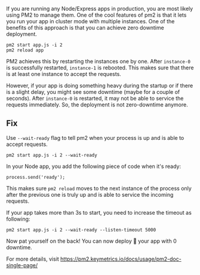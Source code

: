 If you are running any Node/Express apps in production, you are most likely using PM2 to manage them. One of the cool features of pm2 is that it lets you run your app in cluster mode with multiple instances. One of the benefits of this approach is that you can achieve zero downtime deployment.

```text
pm2 start app.js -i 2
pm2 reload app
```

PM2 achieves this by restarting the instances one by one. After `instance-0` is successfully restarted, `instance-1` is rebooted. This makes sure that there is at least one instance to accept the requests.

However, if your app is doing something heavy during the startup or if there is a slight delay, you might see some downtime (maybe for a couple of seconds). After `instance-0` is restarted, it may not be able to service the requests immediately. So, the deployment is not zero-downtime anymore.

## Fix

Use `--wait-ready` flag to tell pm2 when your process is up and is able to accept requests.

```text
pm2 start app.js -i 2 --wait-ready
```

In your Node app, you add the following piece of code when it's ready:

```
process.send('ready');
```

This makes sure `pm2 reload` moves to the next instance of the process only after the previous one is truly up and is able to service the incoming requests.

If your app takes more than 3s to start, you need to increase the timeout as following:

```text
pm2 start app.js -i 2 --wait-ready --listen-timeout 5000
```

Now pat yourself on the back! You can now deploy 🚀 your app with 0 downtime.

For more details, visit https://pm2.keymetrics.io/docs/usage/pm2-doc-single-page/